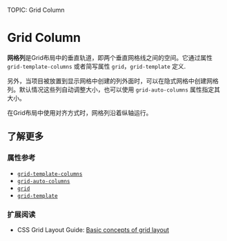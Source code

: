 TOPIC: Grid Column

# Grid Column

**网格列**是Grid布局中的垂直轨道，即两个垂直网格线之间的空间。它通过属性 `grid-template-columns`
或者简写属性 `grid`，`grid-template` 定义.

另外，当项目被放置到显示网格中创建的列外面时，可以在隐式网格中创建网格列。默认情况这些列自动调整大小，也可以使用 `grid-auto-columns` 属性指定其大小。

在Grid布局中使用对齐方式时，网格列沿着纵轴运行。

## 了解更多

### 属性参考

- [`grid-template-columns`](https://developer.mozilla.org/zh-CN/docs/Web/CSS/grid-template-columns)
- [`grid-auto-columns`](https://developer.mozilla.org/zh-CN/docs/Web/CSS/grid-auto-columns)
- [`grid`](https://developer.mozilla.org/zh-CN/docs/Web/CSS/grid)
- [`grid-template`](https://developer.mozilla.org/zh-CN/docs/Web/CSS/grid-template)

### 扩展阅读

- CSS Grid Layout Guide: [Basic concepts of grid layout](https://developer.mozilla.org/en-US/docs/Web/CSS/CSS_Grid_Layout/Basic_Concepts_of_Grid_Layout)
